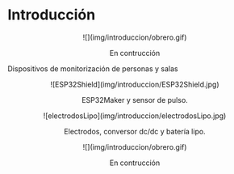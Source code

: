# **Introducción**
<center>
![](img/introduccion/obrero.gif)

En contrucción
</center>

Dispositivos de monitorización de personas y salas

<center>
![ESP32Shield](img/introduccion/ESP32Shield.jpg)

ESP32Maker y sensor de pulso.
</center>

<center>
![electrodosLipo](img/introduccion/electrodosLipo.jpg)

Electrodos, conversor dc/dc y batería lipo.
</center>

<center>
![](img/introduccion/obrero.gif)

En contrucción
</center>
